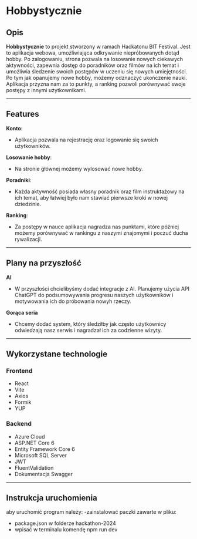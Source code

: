 # Hobbystycznie

## Opis

**Hobbystycznie** to projekt stworzony w ramach Hackatonu BIT Festival. Jest to aplikacja webowa, umożliwiająca odkrywanie niepróbowanych dotąd hobby. 
Po zalogowaniu, strona pozwala na losowanie nowych ciekawych aktywności, zapewnia dostęp do poradników oraz filmów na ich temat i umożliwia śledzenie swoich postępów w uczeniu się nowych umiejętności.
Po tym jak opanujemy nowe hobby, możemy odznaczyć ukończenie nauki. Aplikacja przyzna nam za to punkty, a ranking pozwoli porównywać swoje postępy z innymi użytkownikami.

---

## Features

 **Konto**:
  - Aplikacja pozwala na rejestrację oraz logowanie się swoich użytkowników. 

 **Losowanie hobby**:
  - Na stronie głównej możemy wylosować nowe hobby.

 **Poradniki**:
  - Każda aktywność posiada własny poradnik oraz film instruktażowy na ich temat, aby łatwiej było nam stawiać pierwsze kroki w nowej dziedzinie. 

 **Ranking**:
  - Za postępy w nauce aplikacja nagradza nas punktami, które później możemy porównywać w rankingu z naszymi znajomymi i poczuć ducha rywalizacji.

---

## Plany na przyszłość

 **AI**
 - W przyszłości chcielibyśmy dodać integracje z AI. Planujemy użycia API ChatGPT do podsumowywania progresu naszych użytkowników i motywowania ich do próbowania nowyh rzeczy.
   
 **Gorąca seria**
 - Chcemy dodać system, który śledziłby jak często użytkownicy odwiedzają nasz serwis i nagradzał ich za codzienne wizyty.
  
---

## Wykorzystane technologie

### Frontend
* React
* Vite
* Axios
* Formik
* YUP
  
### Backend
* Azure Cloud
* ASP.NET Core 6
* Entity Framework Core 6
* Microsoft SQL Server
* JWT
* FluentValidation
* Dokumentacja Swagger

---

## Instrukcja uruchomienia
aby uruchomić program należy:
-zainstalować paczki zawarte w pliku:
* package.json w folderze hackathon-2024
* wpisać w terminalu komendę npm run dev
